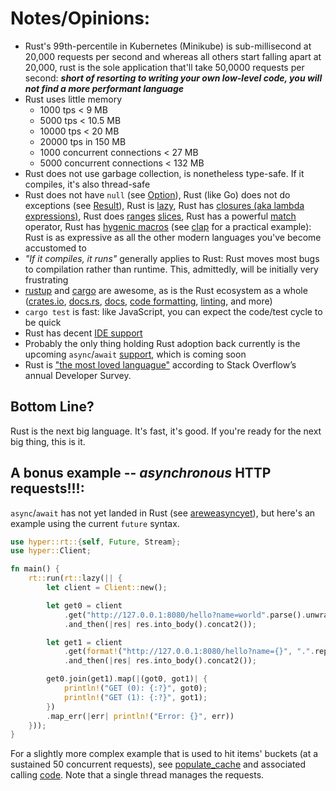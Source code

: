 # Notes/Opinions:

* Rust's 99th-percentile in Kubernetes (Minikube) is sub-millisecond at 20,000 requests per second and whereas all others start falling apart at 20,000, rust is the sole application that'll take 50,0000 requests per second: ***short of resorting to writing your own low-level code, you will not find a more performant language***
* Rust uses little memory
    * 1000 tps < 9 MB
    * 5000 tps < 10.5 MB
    * 10000 tps < 20 MB
    * 20000 tps in 150 MB
    * 1000 concurrent connections < 27 MB
    * 5000 concurrent connections < 132 MB
* Rust does not use garbage collection, is nonetheless type-safe. If it compiles, it's also thread-safe
* Rust does not have `null` (see [Option](https://doc.rust-lang.org/std/option/index.html)), Rust (like Go) does not do exceptions (see [Result](https://doc.rust-lang.org/std/result/)), Rust is [lazy](https://doc.rust-lang.org/book/ch13-02-iterators.html), Rust has [closures (aka lambda expressions)](https://doc.rust-lang.org/rust-by-example/fn/closures.html), Rust does [ranges](https://doc.rust-lang.org/std/ops/struct.Range.html) [slices](https://doc.rust-lang.org/book/ch04-03-slices.html), Rust has a powerful [match](https://doc.rust-lang.org/book/ch06-02-match.html) operator, Rust has [hygenic macros](https://doc.rust-lang.org/book/ch19-06-macros.html) (see [clap](https://docs.rs/clap) for a practical example): Rust is as expressive as all the other modern languages you've become accustomed to
* _"If it compiles, it runs"_ generally applies to Rust: Rust moves most bugs to compilation rather than runtime. This, admittedly, will be initially very frustrating
* [rustup](https://rustup.rs/) and [cargo](https://doc.rust-lang.org/cargo/) are awesome, as is the Rust ecosystem as a whole ([crates.io](https://crates.io/), [docs.rs](https://docs.rs/), [docs](https://doc.rust-lang.org/), [code formatting](https://github.com/rust-lang/rustfmt), [linting](https://github.com/rust-lang/rust-clippy), and more)
* `cargo test` is fast: like JavaScript, you can expect the code/test cycle to be quick
* Rust has decent [IDE support](https://areweideyet.com/)
* Probably the only thing holding Rust adoption back currently is the upcoming `async`/`await` [support](https://areweasyncyet.rs/), which is coming soon
* Rust is ["the most loved languague"](https://insights.stackoverflow.com/survey/2019#most-loved-dreaded-and-wanted) according to Stack Overflow’s annual Developer Survey.

## Bottom Line?

Rust is the next big language. It's fast, it's good. If you're ready for the next big thing, this is it.

## A bonus example -- _asynchronous_ HTTP requests!!!:

`async`/`await` has not yet landed in Rust (see [areweasyncyet](https://areweasyncyet.rs/)), but here's an example using the current `future` syntax.

```rust
use hyper::rt::{self, Future, Stream};
use hyper::Client;

fn main() {
    rt::run(rt::lazy(|| {
        let client = Client::new();

        let get0 = client
            .get("http://127.0.0.1:8080/hello?name=world".parse().unwrap())
            .and_then(|res| res.into_body().concat2());

        let get1 = client
            .get(format!("http://127.0.0.1:8080/hello?name={}", ".".repeat(10000)).parse().unwrap())
            .and_then(|res| res.into_body().concat2());

        get0.join(get1).map(|(got0, got1)| {
            println!("GET (0): {:?}", got0);
            println!("GET (1): {:?}", got1);
        })
        .map_err(|err| println!("Error: {}", err))
    }));
}
```

For a slightly more complex example that is used to hit items' buckets (at a sustained 50 concurrent requests), see [populate_cache](https://git.target.com/redsky/item-identifier-lookup/blob/master/src/main.rs#L377-L420) and associated calling [code](https://git.target.com/redsky/item-identifier-lookup/blob/master/src/main.rs#L424-L445). Note that a single thread manages the requests.
